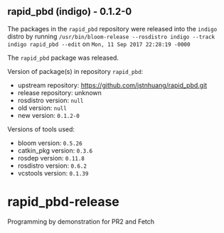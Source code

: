 ## rapid_pbd (indigo) - 0.1.2-0

The packages in the `rapid_pbd` repository were released into the `indigo` distro by running `/usr/bin/bloom-release --rosdistro indigo --track indigo rapid_pbd --edit` on `Mon, 11 Sep 2017 22:28:19 -0000`

The `rapid_pbd` package was released.

Version of package(s) in repository `rapid_pbd`:

- upstream repository: https://github.com/jstnhuang/rapid_pbd.git
- release repository: unknown
- rosdistro version: `null`
- old version: `null`
- new version: `0.1.2-0`

Versions of tools used:

- bloom version: `0.5.26`
- catkin_pkg version: `0.3.6`
- rosdep version: `0.11.8`
- rosdistro version: `0.6.2`
- vcstools version: `0.1.39`


# rapid_pbd-release
Programming by demonstration for PR2 and Fetch
